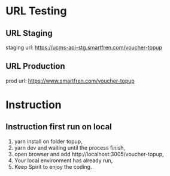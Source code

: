 # URL Testing
## URL Staging
staging url: https://ucms-api-stg.smartfren.com/voucher-topup

## URL Production
prod url: https://www.smartfren.com/voucher-topup

# Instruction
## Instruction first run on local
1. yarn install on folder topup,
2. yarn dev and waiting until the process finish,
3. open browser and add  http://localhost:3005/voucher-topup,
4. Your local environment has already run,
5. Keep Spirit to enjoy the coding.
